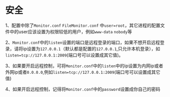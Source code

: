 # 安全

1、配置中除了```Monitor.conf``` ```FileMonitor.conf``` 中```user=root```，其它进程的配置文件中的user应该设置为权限较低的用户，例如```www-data``` ```nobody```等

2、```Monitor.conf```中的```listen```设置的端口是远程登录的端口，如果不想开启远程登录，请将ip设置为```127.0.0.1```（默认都是配置的```127.0.0.1```,只允许本机登录），如```listen=tcp://127.0.0.1:2009```(端口号可以设置成其它值)。

3、如果要开启远程控制，可将```Monitor.conf```中的```listen```中的ip设置为内网ip或者外网ip或者```0.0.0.0```,例如```listen=tcp://127.0.0.1:2009```(端口号可以设置成其它值)

4、如果开启远程控制，记得将```Monitor.conf```中的```password```设置成你自己的密码
